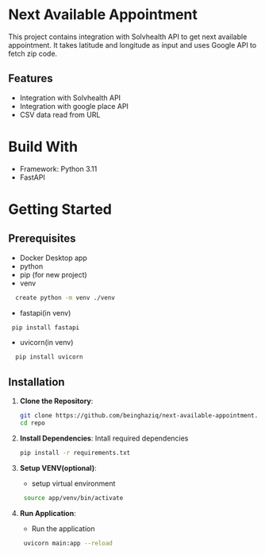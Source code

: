 # Next Available Appointment
This project contains integration with Solvhealth API to get next available appointment. It takes latitude and longitude as input and uses Google API to fetch zip code.

## Features

- Integration with Solvhealth API
- Integration with google place API
- CSV data read from URL

# Build With

- Framework: Python 3.11
- FastAPI

# Getting Started

## Prerequisites

- Docker Desktop app
- python
- pip
(for new project)
- venv
```bash
  create python -m venv ./venv
  ```
- fastapi(in venv)
 ```bash
  pip install fastapi
  ```
- uvicorn(in venv)
```bash
  pip install uvicorn
  ```

## Installation

1. **Clone the Repository**:
   ```bash
   git clone https://github.com/beinghaziq/next-available-appointment.git
   cd repo
   ```
2. **Install Dependencies**:
    Intall required dependencies
   ```bash
   pip install -r requirements.txt
   ```

3. **Setup VENV(optional)**:
   - setup virtual environment
   ```bash
    source app/venv/bin/activate
   ```

4. **Run Application**:
   - Run the application
   ```bash
    uvicorn main:app --reload 
   ```
